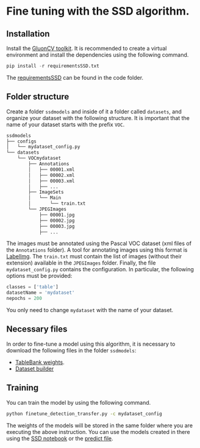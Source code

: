 # Fine tuning with the SSD algorithm.

## Installation 

Install the [GluonCV toolkit](https://gluon-cv.mxnet.io/). It is recommended to create a 
virtual environment and install the dependencies using the following command. 

```python
pip install -r requirementsSSD.txt
```

The [requirementsSSD](../code/ssd/requirementsSSD.txt) can be found in the code folder. 

## Folder structure

Create a folder ``ssdmodels`` and inside of it a folder called ``datasets``, and organize your dataset with the following structure. It is important that the name of your dataset starts with the prefix ``VOC``.

```bash
ssdmodels
├── configs
│   └── mydataset_config.py
└── datasets
    └── VOCmydataset
        ├── Annotations
        │   ├── 00001.xml
        │   ├── 00002.xml
        │   ├── 00003.xml
        │   ├── ...
        ├── ImageSets
        │   └── Main
        │       └── train.txt
        └── JPEGImages
            ├── 00001.jpg
            ├── 00002.jpg
            ├── 00003.jpg
            ├── ...
```
The images must be annotated using the Pascal VOC dataset (xml files of the ``Annotations`` folder). A tool for annotating images using this format is [LabelImg](https://github.com/tzutalin/labelImg). The ``train.txt`` must contain the list of images (without their extension) available in the ``JPEGImages`` folder. Finally, the file ``mydataset_config.py`` contains the configuration. In particular, the following options must be provided:

```python
classes = ['table']  
datasetName = 'mydataset'
nepochs = 200
```

You only need to change ``mydataset`` with the name of your dataset. 

## Necessary files

In order to fine-tune a model using this algorithm, it is necessary to download the following files in the folder ``ssdmodels``:
- [TableBank weights](https://www.dropbox.com/s/x95ipfjqoncrzt4/ssd_512_resnet50_tablebank_19.params?dl=0).
- [Dataset builder](../code/ssd/finetune_detection_transfer.py)

## Training

You can train the model by using the following command. 

```bash
python finetune_detection_transfer.py -c mydataset_config
```


The weights of the models will be stored in the  same folder where you are executing the above instruction. You can use the models created in there using the [SSD notebook](https://colab.research.google.com/drive/1s8xoKf1gk0Aqs324genSCXXNVG3R-wJc) or the [predict file](./code/ssd/predict.py).



